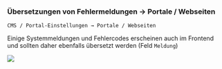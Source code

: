 ### Übersetzungen von Fehlermeldungen -> Portale / Webseiten

```CMS / Portal-Einstellungen → Portale / Webseiten```

Einige Systemmeldungen und Fehlercodes erscheinen auch im Frontend und sollten daher ebenfalls übersetzt werden (Feld ```Meldung```)

![](bild55.png)


